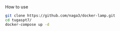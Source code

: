 How to use

```bash
git clone https://github.com/naga3/docker-lamp.git
cd tugaspt7/
docker-compose up -d
```
